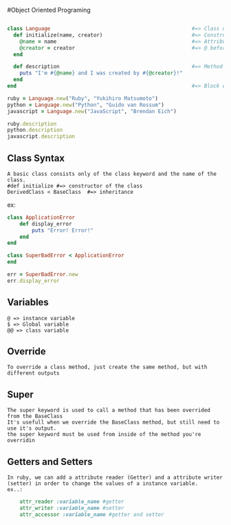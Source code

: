 #Object Oriented Programing

```Ruby

class Language                                              #=> Class name
  def initialize(name, creator)                             #=> Constructor
    @name = name                                            #=> Attributes
    @creator = creator                                      #=> @ before the variable means it's a instance variable
  end

  def description                                           #=> Method
    puts "I'm #{@name} and I was created by #{@creator}!"
  end
end                                                         #=> Block ending

ruby = Language.new("Ruby", "Yukihiro Matsumoto")
python = Language.new("Python", "Guido van Rossum")
javascript = Language.new("JavaScript", "Brendan Eich")

ruby.description
python.description
javascript.description

```

## Class Syntax

    A basic class consists only of the class keyword and the name of the class.
    #def initialize #=> constructor of the class
    DerivedClass < BaseClass  #=> inheritance

ex:

```Ruby
class ApplicationError
    def display_error
        puts "Error! Error!"
    end
end

class SuperBadError < ApplicationError
end

err = SuperBadError.new
err.display_error

```

## Variables

    @ => instance variable
    $ => Global variable
    @@ => class variable

## Override
  
    To override a class method, just create the same method, but with different outputs

## Super

    The super keyword is used to call a method that has been overrided from the BaseClass
    It's usefull when we override the BaseClass method, but still need to use it's output.
    the super keyword must be used from inside of the method you're overridin

## Getters and Setters

    In ruby, we can add a attribute reader (Getter) and a attribute writer (setter) in order to change the values of a instance variable. 
    ex..:


```Ruby
    attr_reader :variable_name #getter
    attr_writer :variable_name #setter
    attr_accessor :variable_name #getter and setter
```
